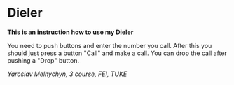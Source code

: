 # **Dieler**

**This is an instruction how to use my Dieler**


You need to push buttons and enter the number you call. After this you should just press a button "Call" and make a call. You can drop the call after pushing a "Drop" button.


*Yaroslav Melnychyn, 3 course, FEI, TUKE*

